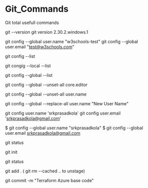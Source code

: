# Git_Commands
Git total usefull commands


git --version
git version 2.30.2.windows.1


git config --global user.name "w3schools-test"
git config --global user.email "test@w3schools.com"

  

  git config --list

  git congig --local --list

  git config --global --list


  git config --global --unset-all core.editor

  git config --global --unset-all user.name



  git config --global --replace-all user.name "New User Name"



git config user.name 'srkprasadkola'
git config user.email 'srkprasadkola@gmail.com'

$ git config --global user.name "srkprasadkola"
$ git config --global user.email srkprasadkola@gmail.com







git status

git init

git status

git add .   ( git rm --cached  <filenames>.. to unstage)

git commit -m "Terraform Azure base code"
